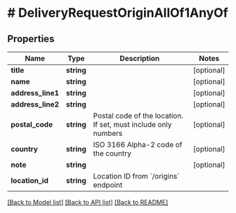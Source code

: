 # # DeliveryRequestOriginAllOf1AnyOf

## Properties

Name | Type | Description | Notes
------------ | ------------- | ------------- | -------------
**title** | **string** |  | [optional]
**name** | **string** |  | [optional]
**address_line1** | **string** |  | [optional]
**address_line2** | **string** |  | [optional]
**postal_code** | **string** | Postal code of the location. If set, must include only numbers | [optional]
**country** | **string** | ISO 3166 Alpha-2 code of the country | [optional]
**note** | **string** |  | [optional]
**location_id** | **string** | Location ID from &#x60;/origins&#x60; endpoint |

[[Back to Model list]](../../README.md#models) [[Back to API list]](../../README.md#endpoints) [[Back to README]](../../README.md)
